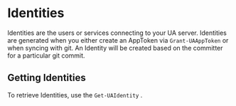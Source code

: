 # Identities

Identities are the users or services connecting to your UA server. Identities are generated when you either create an AppToken via `Grant-UAAppToken` or when syncing with git. An Identity will be created based on the committer for a particular git commit.

## Getting Identities

To retrieve Identities, use the `Get-UAIdentity` .

